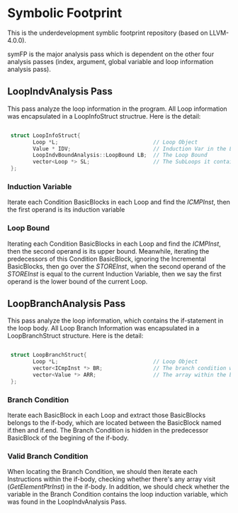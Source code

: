# Symbolic Footprint

This is the underdevelopment symblic footprint repository (based on LLVM-4.0.0). 

symFP is the major analysis pass which is dependent on the other four analysis passes (index, argument, global variable and loop information analysis pass).

## LoopIndvAnalysis Pass
This pass analyze the loop information in the program. All Loop information was encapsulated in a LoopInfoStruct structrue.
Here is the detail:
```C++

 struct LoopInfoStruct{
        Loop *L;                              // Loop Object  
        Value * IDV;                          // Induction Var in the Loop
        LoopIndvBoundAnalysis::LoopBound LB;  // The Loop Bound
        vector<Loop *> SL;                    // The SubLoops it contains
 };
```
### Induction Variable
Iterate each Condition BasicBlocks in each Loop and find the <i>ICMPInst</i>, then the first operand is its induction variable

### Loop Bound
Iterating each Condition BasicBlocks in each Loop and find the <i>ICMPInst</i>, then the second operand is its upper bound. Meanwhile, iterating the predecessors of this Condition BasicBlock, ignoring the Incremental BasicBlocks, then go over the <i>STOREInst</i>, when the second operand of the <i>STOREInst</i> is equal to the current Induction Variable, then we say the first operand is the lower bound of the current Loop.

## LoopBranchAnalysis Pass
This pass analyze the loop information, which contains the if-statement in the loop body. All Loop Branch Information was encapsulated in a LoopBranchStruct structure.
Here is the detail:
```C++

 struct LoopBranchStruct{
        Loop *L;                              // Loop Object  
        vector<ICmpInst *> BR;                // The branch condition within the loop
        vector<Value *> ARR;                  // The array within the branch
 };
```
### Branch Condition
Iterate each BasicBlock in each Loop and extract those BasicBlocks belongs to the if-body, which are located between the BasicBlock named if.then and if.end. The Branch Condition is hidden in the predecessor BasicBlock of the begining of the if-body.

### Valid Branch Condition
When locating the Branch Condition, we should then iterate each Instructions within the if-body, checking whether there's any array visit (<i>GetElementPtrInst</i>) in the if-body. In addition, we should check whether the variable in the Branch Condition contains the loop induction variable, which was found in the LoopIndvAnalysis Pass.


